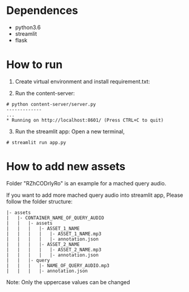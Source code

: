 # Dependences
- python3.6
- streamlit
- flask

# How to run
1. Create virtual environment and install requirement.txt:

2. Run the content-server:
```
# python content-server/server.py
-------------
...
* Running on http://localhost:8601/ (Press CTRL+C to quit)
```

3. Run the streamlit app:
Open a new terminal,
```
# streamlit run app.py
```

# How to add new assets

Folder "RZhCODrlyRo" is an example for a mached query audio.

If you want to add more mached query audio into streamlit app, Please follow the folder structure:

```
|- assets
|   |- CONTAINER_NAME_OF_QUERY_AUDIO
|   |   |- assets
|   |   |   |- ASSET_1_NAME
|   |   |   |   |- ASSET_1_NAME.mp3
|   |   |   |   |- annotation.json
|   |   |   |- ASSET_2_NAME
|   |   |   |   |- ASSET_2_NAME.mp3
|   |   |   |   |- annotation.json
|   |   |- query
|   |   |   |- NAME_OF_QUERY_AUDIO.mp3
|   |   |   |- annotation.json
```
Note: Only the uppercase values ​​can be changed